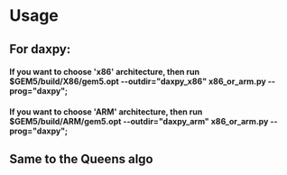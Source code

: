 # Usage
## For daxpy:
#### If you want to choose 'x86' architecture, then run $GEM5/build/X86/gem5.opt --outdir="daxpy_x86" x86_or_arm.py --prog="daxpy";
#### If you want to choose 'ARM' architecture, then run $GEM5/build/ARM/gem5.opt --outdir="daxpy_arm" x86_or_arm.py --prog="daxpy";

## Same to the Queens algo
